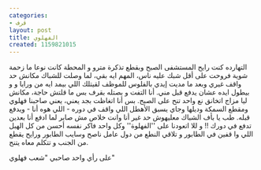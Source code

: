 ```yaml
---
categories:
- قرف
layout: post
title: الفهلوي
created: 1159821015
---
```

التهارده كنت رايح المستشفى الصبح وبقطع تذكرة مترو و المحطة كانت نوعا ما زحمة شوية فروحت على أقل شبك عليه ناس، المهم ايه بقي، لما وصلت للشباك مكانش حد واقف غيري وبعد ما مديت إيدي بالفلوس للموظف لقيتلك اللي بيمد ايه من ورايا و و بيطول ايده عشان يدفع قبل مني. أنا التفت و بصتله بقرف بس ما قلتش حاجة، مكانش ليا مزاج اتخانق نع واحد تنح على الصبح. بس أنا اتغاظت بجد يعني، يعني صاحبنا فهلوي ومقطع السمكة وديلها وجاي يسبق الأهطل اللي واقف في دوره - اللي هوه أنا - ويدفع قبله. طب يا بأف الشباك معليهوش حد غير أنا وانت خلاص مش صابر لما ادفع أنا بعدين تدفع في دورك !! و للا اتعودنا على ''الفهلوة'' وكل واحد فاكر نفسه أحسن من كل الهبل اللي وا قفين في الطابور و تلاقي النطع من دول عامل ناصح وسايب الطابور ورايح يقطع من الجنب و تتكلم معاه يتنح.

على رأي واحد صاحبي "شعب فهلوي"
